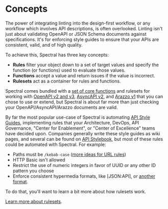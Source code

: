 # Concepts

The power of integrating linting into the design-first workflow, or any workflow which involves API descriptions, is often overlooked. Linting isn't just about validating OpenAPI or JSON Schema documents against specifications. It's for enforcing style guides to ensure that your APIs are consistent, valid, and of high quality.

To achieve this, Spectral has three key concepts:

- **Rules** filter your object down to a set of target values and specify the function (or functions) used to evaluate those values.
- **Functions** accept a value and return issues if the value is incorrect.
- **Rulesets** act as a container for rules and functions.

Spectral comes bundled with a [set of core functions](../reference/functions.md) and rulesets for working with [OpenAPI v2 and v3](./4-openapi.md), [AsyncAPI v2](./5-asyncapi.md), and [Arazzo v1](./6-arazzo.md) that you can chose to use or extend, but Spectral is about far more than just checking your OpenAPI/AsyncAPI/Arazzo documents are valid.

By far the most popular use-case of Spectral is automating [API Style Guides](https://stoplight.io/api-style-guides-guidelines-and-best-practices?utm_source=github&utm_medium=spectral&utm_campaign=docs), implementing rules that your Architecture, DevOps, API Governance, "Center for Enablement", or "Center of Excellence" teams have decided upon. Companies generally write these style guides as wiki pages, and several can be found on [API Stylebook](http://apistylebook.com/), but most of these rules could be automated with Spectral. For example:

- Paths must be `/kebab-case` ([more ideas for URL rules](https://blog.stoplight.io/consistent-api-urls-with-openapi-and-style-guides))
- HTTP Basic isn't allowed
- Restrict the use of numeric integers in favor of UUID or any other ID pattern you choose
- Enforce consistent hypermedia formats, like [JSON:API], or [another format](https://sookocheff.com/post/api/on-choosing-a-hypermedia-format/).

To do that, you'll want to learn a bit more about how rulesets work.

[Learn more about rulesets](./3-rulesets.md).
